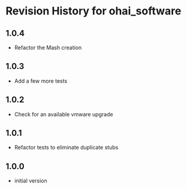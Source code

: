 # Revision History for ohai_software

## 1.0.4
* Refactor the Mash creation

## 1.0.3
* Add a few more tests

## 1.0.2
* Check for an available vmware upgrade

## 1.0.1
* Refactor tests to eliminate duplicate stubs

## 1.0.0
* initial version
